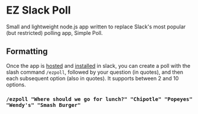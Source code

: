 # EZ Slack Poll

Small and lightweight node.js app written to replace Slack's most popular (but restricted) polling app, Simple Poll.

## Formatting

Once the app is [hosted](https://api.slack.com/docs/hosting) and [installed](https://slack.com/help/articles/202035138-Add-apps-to-your-Slack-workspace) in slack, you can create a poll with the slash command `/ezpoll`, followed by your question (in quotes), and then each subsequent option (also in quotes). It supports between 2 and 10 options.

### `/ezpoll "Where should we go for lunch?" "Chipotle" "Popeyes" "Wendy's" "Smash Burger"`

